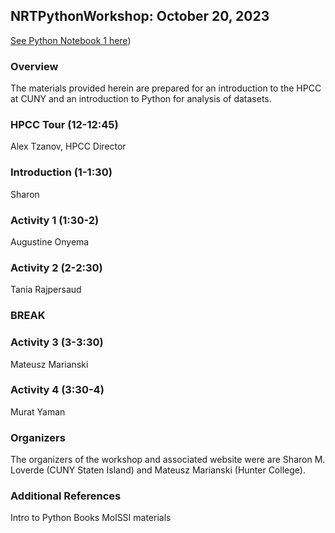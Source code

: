## NRTPythonWorkshop: October 20, 2023

[See Python Notebook 1 here](https://colab.research.google.com/drive/19wIrxTQTi9e2wFoNaJo9iJW-60ITGX8i?usp=sharing))

### Overview
The materials provided herein are prepared for an introduction to the HPCC at CUNY and an introduction to Python for analysis of datasets.

### HPCC Tour (12-12:45)
Alex Tzanov, HPCC Director

### Introduction (1-1:30)
Sharon 

### Activity 1 (1:30-2)
Augustine Onyema

### Activity 2 (2-2:30)
Tania Rajpersaud

### BREAK

### Activity 3 (3-3:30)
Mateusz Marianski

### Activity 4 (3:30-4)
Murat Yaman

### Organizers
The organizers of the workshop and associated website were are Sharon M. Loverde (CUNY Staten Island) and Mateusz Marianski (Hunter College).

### Additional References
Intro to Python Books
MolSSI materials
